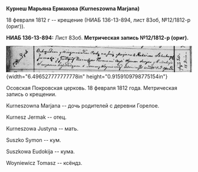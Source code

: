 **Курнеш Марьяна Ермакова (Kurneszowna Marjana)**

18 февраля 1812 г -- крещение (НИАБ 136-13-894, лист 83об, №12/1812-р
(ориг)).

**НИАБ 136-13-894:** Лист 83об. **Метрическая запись №12/1812-р
(ориг).**

![](./media/feee891d507a145c7373d91bcc94f3f5d9f09af1.png){width="6.496527777777778in"
height="0.9159109798775154in"}

Осовская Покровская церковь. 18 февраля 1812 года. Метрическая запись о
крещении.

Kurneszowna Marjana -- дочь родителей с деревни Горелое.

Kurnesz Jermak -- отец.

Kurneszowa Justyna -- мать.

Suszko Symon -- кум.

Suszkowa Eudokija -- кума.

Woyniewicz Tomasz -- ксёндз.
